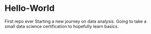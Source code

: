 # Hello-World
First repo ever
Starting a new journey on data analysis. Going to take a small data science certification to hopefully learn basics.

